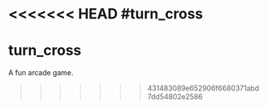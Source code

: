 <<<<<<< HEAD
#turn_cross
=======
# turn_cross
A fun arcade game.
>>>>>>> 431483089e652906f6680371abd7dd54802e2586
